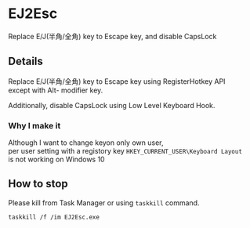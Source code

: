 # EJ2Esc

Replace E/J(半角/全角) key to Escape key, and disable CapsLock

## Details

Replace E/J(半角/全角) key to Escape key using RegisterHotkey API  
except with Alt- modifier key.

Additionally, disable CapsLock using Low Level Keyboard Hook.

### Why I make it

Although I want to change keyon  only own user,  
per user setting with a registory key `HKEY_CURRENT_USER\Keyboard Layout`  
is not working on Windows 10

## How to stop

Please kill from Task Manager or using `taskkill` command.

```
taskkill /f /im EJ2Esc.exe
```

